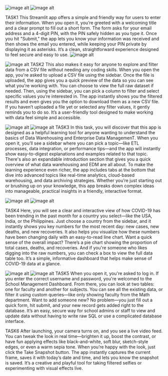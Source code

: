 
![image alt](https://github.com/roseanngregorio25/ITBAN2_STREAMLIT_ACTIVITY_GREGORIO/blob/9026fdd19b77d127ab51cb41fa42a06df63af6f0/Screenshot%20(235).png)
![image alt](https://github.com/roseanngregorio25/ITBAN2_STREAMLIT_ACTIVITY_GREGORIO/blob/05d21badd7aa1186d6ff60adb0bb84c0c9bfaf02/activity1_gregorio.png)


TASK1 
This Streamlit app offers a simple and friendly way for users to enter their information. When you open it, you’re greeted with a welcoming title and a clear prompt to fill out a short form. The form asks for your email address and a 4-digit PIN, with the PIN safely hidden as you type it. Once you hit "Submit," the app lets you know your information was received and then shows the email you entered, while keeping your PIN private by displaying it as asterisks. It’s a clean, straightforward experience designed to feel secure and easy to use.
![image alt](https://github.com/roseanngregorio25/ITBAN2_STREAMLIT_ACTIVITY_GREGORIO/blob/190119915e2c64f91ef2d4b843c484c659b74b9b/Screenshot%20(227).png)

![image alt](https://github.com/roseanngregorio25/ITBAN2_STREAMLIT_ACTIVITY_GREGORIO/blob/5344242debc1ba06cf06d305854be5464a3b75e3/activity2_gregorio.png)
TASK2
This also makes it easy for anyone to explore and filter data from a CSV file without needing any coding skills. When you open the app, you're asked to upload a CSV file using the sidebar. Once the file is uploaded, the app gives you a quick preview of the data so you can see what you're working with. You can choose to view the full raw dataset if needed. Then, using the sidebar, you can pick a column to filter and select specific values you’re interested in. The app instantly shows you the filtered results and even gives you the option to download them as a new CSV file. If you haven’t uploaded a file yet or selected any filter values, it gently reminds you to do so. It’s a user-friendly tool designed to make working with data feel simple and accessible.

![image alt](https://github.com/roseanngregorio25/ITBAN2_STREAMLIT_ACTIVITY_GREGORIO/blob/2abfb7b299d46ff7cb357ab17c2af605a7c4a97c/Screenshot%20(228).png)
![image alt](https://github.com/roseanngregorio25/ITBAN2_STREAMLIT_ACTIVITY_GREGORIO/blob/48018506a578166af053d1df5502c78b5249ce43/activity3_gregorio1.png)
TASK3
In this task, you will discover that this app is designed as a helpful learning tool for anyone wanting to understand the basics of Data Warehousing and Enterprise Data ManagemenT. When you open it, you’ll see a sidebar where you can pick a topic—like ETL processes, data integration, or performance tips—and the app will instantly show easy-to-digest explanations and examples related to that topic. There's also an expandable introduction section that gives you a quick overview of what data warehousing and EDM are all about.
To make the learning experience even richer, the app includes tabs at the bottom that dive into advanced topics like real-time analytics, cloud-based warehousing, and data archiving strategies. Whether you’re just starting out or brushing up on your knowledge, this app breaks down complex ideas into manageable, practical insights in a friendly, interactive format.

![image alt](https://github.com/roseanngregorio25/ITBAN2_STREAMLIT_ACTIVITY_GREGORIO/blob/1154ec7c8132a0dce084326967ee37a9b3166909/Screenshot%20(231).png)
![image alt](https://github.com/roseanngregorio25/ITBAN2_STREAMLIT_ACTIVITY_GREGORIO/blob/d1dd8f98366e3dc2cdcb957528e809958474939a/activity4_gregorio.png)

TASK4
Here, you will see a clear and interactive view of how COVID-19 has been trending in the past month for a country you select—like the USA, India, or the Philippines. Just choose a country from the sidebar, and it instantly shows you key numbers for the most recent day: new cases, new deaths, and new recoveries.
It also helps you visualize how these numbers have been changing daily with an easy-to-read line chart. Want a quick sense of the overall impact? There’s a pie chart showing the proportion of total cases, deaths, and recoveries. And if you're someone who likes digging into the raw numbers, you can check a box to view the full data table too. It’s a simple, informative dashboard that helps make sense of COVID-19 data at a glance.

![image alt](https://github.com/roseanngregorio25/ITBAN2_STREAMLIT_ACTIVITY_GREGORIO/blob/b84f8a598b07d377e986162fbc86b2782d88adbe/Screenshot%20(233).png)
![image alt](https://github.com/roseanngregorio25/ITBAN2_STREAMLIT_ACTIVITY_GREGORIO/blob/fac9e443a3980673618ab1fb6d25e359b090a39d/activity5_gregorio.png)
TASK5
When you open it, you're asked to log in. If you enter the correct username and password, you're welcomed to the School Management Dashboard.
From there, you can look at two tables: one for faculty and another for subjects. You can see all the existing data, or filter it using custom queries—like only showing faculty from the Math department.
Want to add someone new? No problem—you just fill out a quick form, hit submit, and your new record gets added right to the database. It’s an easy, secure way for school admins or staff to view and update data without having to write raw SQL or use a complicated database interface.

TASK6
After launching, your camera turns on, and you see a live video feed. You can tweak the look in real time—brighten it up, boost the contrast, or have fun applying effects like black-and-white, soft blur, sketch-style edges, or even a warm sepia tone. When you’re happy with the look, just click the Take Snapshot button. The app instantly captures the current frame, saves it with today’s date and time, and lets you know the snapshot is saved. It’s a creative and playful tool for taking filtered selfies or experimenting with visual effects live.
